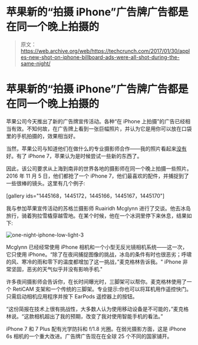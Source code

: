 # 苹果新的“拍摄 iPhone”广告牌广告都是在同一个晚上拍摄的 

> 原文：<https://web.archive.org/web/https://techcrunch.com/2017/01/30/apples-new-shot-on-iphone-billboard-ads-were-all-shot-during-the-same-night/>

# 苹果新的“拍摄 iPhone”广告牌广告都是在同一个晚上拍摄的

苹果公司今天推出了新的广告牌宣传活动。各种“在 iPhone 上拍摄”的广告已经相当有效。不知何故，在广告牌上看到一张巨幅照片，并认为它是用你可以放在口袋里的手机拍摄的，效果相当好。

当然，苹果公司与知道他们在做什么的专业摄影师合作——我的照片看起来[没有](https://web.archive.org/web/20230217015851/https://www.instagram.com/romaindillet/)好。有了 iPhone 7，苹果认为是时候尝试一些新的东西了。

因此，该公司要求从上海到南非的世界各地的摄影师在同一个晚上拍摄一些照片。2016 年 11 月 5 日，他们都抢了一个 iPhone 7，他们最喜欢的配件，并捕捉到了一些很棒的镜头。这里有几个例子:

[gallery ids="1445168，1445172，1445166，1445167，1445170"]

我与参加苹果宣传活动的苏格兰摄影师 Ruairidh Mcglynn 进行了交谈。他去冰岛旅行，骑着狗拉雪橇穿越雪地。在某个时候，他在一个冰洞里停下来休息，结果如下:

![one-night-iphone-low-light-3](img/2b411f3ab2055d9fe9f8f1244793c565.png)

Mcglynn 已经经常使用 iPhone 相机和一个小型无反光镜相机系统——这一次，它只使用 iPhone。“除了在夜间捕捉图像的挑战，冰岛的条件有时也很恶劣；呼啸的风、寒冷的雨和零下的温度都增加了这一挑战，”麦克格林告诉我。" iPhone 非常坚固，恶劣的天气似乎并没有影响手机."

许多夜间摄影师会告诉你，在长时间曝光时，三脚架可以帮你。麦克格林使用了一个 RetiCAM 支架和一个传统的三脚架。专业提示:你也可以将耳机用作遥控快门。只需启动相机应用程序并按下 EarPods 遥控器上的按钮。

“这份简报在技术上很有挑战性，大多数人认为使用移动设备是不可能的，”麦克格林说。“这款相机超出了我的预期，改变了我对使用智能手机的看法。”

iPhone 7 和 7 Plus 配有光学防抖和 f/1.8 光圈。在弱光摄影方面，这是 iPhone 6s 相机的一个重大改进。广告牌广告现在在全球 25 个不同的国家铺开。